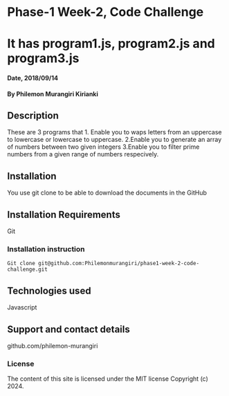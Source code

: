 # Phase-1 Week-2, Code Challenge

# It has program1.js, program2.js and program3.js

#### Date, 2018/09/14

#### By Philemon Murangiri Kirianki

## Description

These are 3 programs that 1. Enable you to waps letters from an uppercase to lowercase or lowercase to uppercase. 2.Enable you to generate an array of numbers between two given integers 3.Enable you to filter prime numbers from a given range of numbers respecively.

## Installation

You use git clone to be able to download the documents in the GitHub

## Installation Requirements

Git

### Installation instruction

```
Git clone git@github.com:Philemonmurangiri/phase1-week-2-code-challenge.git

```

## Technologies used

Javascript

## Support and contact details

github.com/philemon-murangiri

### License

The content of this site is licensed under the MIT license
Copyright (c) 2024.
